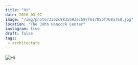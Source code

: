 ```yaml
---
title: "Hi"
date: 2016-03-02
image: "/img/photo/3362c8835593ec597f61785bf768a768.jpg"
location: "The John Hancock Center"
instagram: true
draft: false
tags:
 - architecture
---
```


![Hi](/img/photo/3362c8835593ec597f61785bf768a768.jpg)
